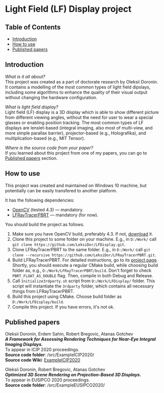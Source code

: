 # Light Field (LF) Display project


## Table of Contents
+ [Introduction](#Introduction)
+ [How to use](#HowToUse)
+ [Published papers](#Papers)


## <a name="Introduction"></a> Introduction

<em> What is it all about? </em><br>
This project was created as a part of doctorate research by Oleksii Doronin.
It contains a modelling of the most common types of light field dipslays, including some algorithms to enhance the quality of their visual output without changing the hardware configuration.

<em> What is light field display? </em><br>
Light field (LF) display is a 3D display which is able to show different picture from different viewing angles, without the need for user to wear a special glasses or enabling position tracking.
The most common types of LF displays are lenslet-based (integral imaging, also most of multi-view, and more simple parallax barrier), projector-based (e.g., Holografika), and multiplication-based (e.g., MIT Tensor).

<em> Where is the source code from your paper? </em><br>
If you learned about this project from one of my papers, you can go to [Published papers](#Papers) section.


## <a name="HowToUse"></a> How to use

This project was created and maintained on Windows 10 machine, but potentially can be easily transfered to another platform.

It has the following dependencies:<br>
+ [OpenCV](https://opencv.org/) (tested 4.3) &mdash; mandatory.
+ [LFRayTracerPBRT](https://github.com/LeksiDor/LFRayTracerPBRT/) &mdash; mandatory (for now).

You should build the project as follows.<br>
1. Make sure you have OpenCV build, preferably 4.3. If not, [download](https://opencv.org/) it.
2. Clone this project to some folder on your machine. E.g., in `D:/Work/` call `git clone https://github.com/LeksiDor/LFDisplay.git`.
3. Clone LFRayTracerPBRT to the same folder. E.g., in `D:/Work/` call `git clone --recursive https://github.com/LeksiDor/LFRayTracerPBRT.git`.
4. Build LFRayTracerPBRT. For detailed instructions, go to its [project page](https://github.com/LeksiDor/LFRayTracerPBRT/). Shortly, you should execute a regular CMake build, while choosing build folder as, e.g., `D:/Work/LFRayTracerPBRT/build`. Don't forget to check `PBRT_FLOAT_AS_DOUBLE` flag. Then, compile in both Debug and Release.
5. Call `Initialize3rdparty.sh` script from `D:/Work/LFDisplay/` folder. This script will instantiate the `3rdparty` folder, which contains all necessary things from LFRayTracerPBRT.
6. Build this project using CMake. Choose build folder as `D:/Work/LFDisplay/build`.
7. Compile this project. If you have errors, it's not ok.




## <a name="Papers"></a> Published papers

Oleksii Doronin, Erdem Sahin, Robert Bregovic, Atanas Gotchev<br>
***A Framework for Assessing Rendering Techniques for Near-Eye Integral Imaging Displays.***<br>
To appear in ICIP 2020 proceedings.<br>
**Source code folder**: /src/ExampleICIP2020/ <br>
**Source code Wiki**: [ExampleICIP2020](https://github.com/LeksiDor/LFDisplay/wiki/ExampleICIP2020)

Oleksii Doronin, Robert Bregovic, Atanas Gotchev<br>
***Optimized 3D Scene Rendering on Projection-Based 3D Displays.***<br>
To appear in EUSIPCO 2020 proceedings.<br>
**Source code folder**: /src/ExampleEUSIPCO2020/ <br>
